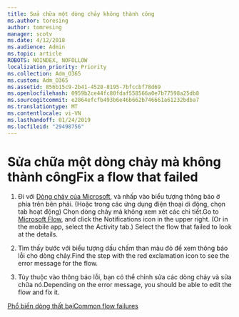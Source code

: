```yaml
---
title: Sửa chữa một dòng chảy không thành công
ms.author: toresing
author: tomresing
manager: scotv
ms.date: 4/12/2018
ms.audience: Admin
ms.topic: article
ROBOTS: NOINDEX, NOFOLLOW
localization_priority: Priority
ms.collection: Adm_O365
ms.custom: Adm_O365
ms.assetid: 856b15c9-2b41-4528-8195-7bfccbf78d69
ms.openlocfilehash: 0959b2ce44fc80fdaf558566a0e7b77598a25db8
ms.sourcegitcommit: e2864efcfb493b6e46b662b746661a61232bdba7
ms.translationtype: MT
ms.contentlocale: vi-VN
ms.lasthandoff: 01/24/2019
ms.locfileid: "29498756"
---
```

# <a name="fix-a-flow-that-failed"></a><span data-ttu-id="a1d65-102">Sửa chữa một dòng chảy mà không thành công</span><span class="sxs-lookup"><span data-stu-id="a1d65-102">Fix a flow that failed</span></span>

1. <span data-ttu-id="a1d65-p101">Đi với [Dòng chảy của Microsoft](https://flow.microsoft.com/), và nhấp vào biểu tượng thông báo ở phía trên bên phải. (Hoặc trong các ứng dụng điện thoại di động, chọn tab hoạt động) Chọn dòng chảy mà không xem xét các chi tiết.</span><span class="sxs-lookup"><span data-stu-id="a1d65-p101">Go to [Microsoft Flow](https://flow.microsoft.com/), and click the Notifications icon in the upper right. (Or in the mobile app, select the Activity tab.) Select the flow that failed to look at the details.</span></span>
    
2. <span data-ttu-id="a1d65-105">Tìm thấy bước với biểu tượng dấu chấm than màu đỏ để xem thông báo lỗi cho dòng chảy.</span><span class="sxs-lookup"><span data-stu-id="a1d65-105">Find the step with the red exclamation icon to see the error message for the flow.</span></span>
    
3. <span data-ttu-id="a1d65-106">Tùy thuộc vào thông báo lỗi, bạn có thể chỉnh sửa các dòng chảy và sửa chữa nó.</span><span class="sxs-lookup"><span data-stu-id="a1d65-106">Depending on the error message, you should be able to edit the flow and fix it.</span></span> 
    
[<span data-ttu-id="a1d65-107">Phổ biến dòng thất bại</span><span class="sxs-lookup"><span data-stu-id="a1d65-107">Common flow failures</span></span>](https://go.microsoft.com/fwlink/?linkid=872110)
  

